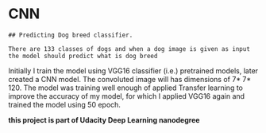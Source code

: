 # CNN

    ## Predicting Dog breed classifier.

`There are 133 classes of dogs and when a dog image is given as input the model should predict what
is dog breed`

Initially I train the model using VGG16 classifier (i.e.) pretrained models, later created a CNN model. The convoluted image will has dimensions of 7* 7* 120.
The model was training well enough of applied Transfer learning to improve the accuracy of my model, for which I applied VGG16 again and trained the model using 50 epoch.


**this project is part of Udacity Deep Learning nanodegree**
